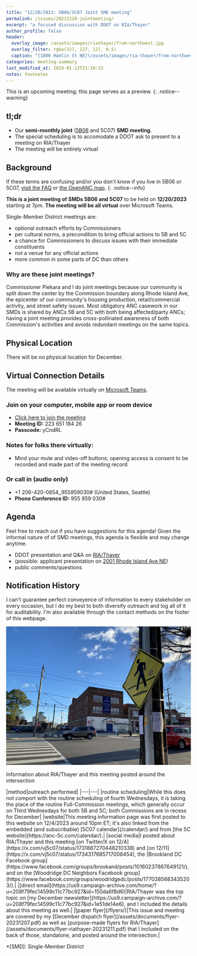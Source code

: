 ```yaml
---
title: "12/20/2023: 5B06/5C07 Joint SMD meeting"
permalink: /issues/20231220-jointmeeting/
excerpt: "a focused discussion with DDOT on RIA/Thayer"
author_profile: false
header:
  overlay_image: /assets/images/riathayer/from-northwest.jpg
  overlay_filter: rgba(127, 127, 127, 0.5)
  caption: "[1800 Hamlin St NE](/assets/images/ria-thayer/from-northwest.jpg)"
categories: meeting-summary
last_modified_at: 2024-01-13T21:10:33
notes: footnotes
---
```

This is an upcoming meeting; this page serves as a preview.
{: .notice--warning}

## tl;dr
- Our **semi-monthly joint** ([5B06](https://anc5b06.com) and 5C07) **SMD meeting**.
- The special scheduling is to accomodate a DDOT ask to present to a meeting on RIA/Thayer
- The meeting will be entirely virtual

## Background
If these terms are confusing and/or you don't know if you live in 5B06 or 5C07, [visit the FAQ](/ancs/) or [the OpenANC map](https://openanc.org).
{: .notice--info}

**This is a joint meeting of SMDs 5B06 and 5C07** to be held on **12/20/2023** starting at 7pm. **The meeting will be all virtual** over Microsoft Teams.

Single-Member District meetings are:
- optional outreach efforts by Commissioners
- per cultural norms, a precondition to bring official actions to 5B and 5C
- a chance for Commissioners to discuss issues with their immediate constituents
- not a venue for any official actions
- more common in some parts of DC than others

### Why are these joint meetings?
Commissioner Piekara and I do joint meetings because our community is split down the center by the Commission boundary along Rhode Island Ave, the epicenter of our community's housing production, retail/commercial activity, and street safety issues. Most obligatory ANC casework in our SMDs is shared by ANCs 5B and 5C with both being affected/party ANCs; having a joint meeting provides cross-pollinated awareness of both Commission's activities and avoids redundant meetings on the same topics.

## Physical Location
There will be no physical location for December.

## Virtual Connection Details
The meeting will be available virtually on [Microsoft Teams](https://www.microsoft.com/en-us/microsoft-teams/download-app).
### Join on your computer, mobile app or room device
- [Click here to join the meeting](https://teams.microsoft.com/l/meetup-join/19%3ameeting_YTJjOWU0ZjktMWU3Mi00YmE2LTkyYjUtYmUzYzJlMWE2NGUy%40thread.v2/0?context=%7b%22Tid%22%3a%228fe449f1-8b94-4fb7-9906-6f939da82d73%22%2c%22Oid%22%3a%22fe41fa96-a564-4c7e-bcd4-e44346276d35%22%7d)
- **Meeting ID:** 223 651 184 26
- **Passcode:** yCndRL

### Notes for folks there virtually:
- Mind your mute and video-off buttons; opening access is consent to be recorded and made part of the meeting record

### Or call in (audio only)
- +1 206-420-0854,,955959030# (United States, Seattle)
- **Phone Conference ID:** 955 959 030#

## Agenda
Feel free to reach out if you have suggestions for this agenda! Given the informal nature of of SMD meetings, this agenda is flexible and may change anytime.

- DDOT presentation and Q&A on [RIA/Thayer](/issues/ria-thayer)
- (possible: applicant presentation on [2001 Rhode Island Ave NE](/issues/2001ria))
- public comments/questions

## Notification History
I can't guarantee perfect conveyence of information to every stakeholder on every occasion, but I do my best to both diversify outreach and log all of it for auditability. I'm also available through the contact methods on the footer of this webpage.

[![info posted around the intersection](/assets/images/riathayer/posted-flyer.jpg)](/assets/images/riathayer/posted-flyer.jpg)
<p class="caption">Information about RIA/Thayer and this meeting posted around the intersection</p>
<p/>
|method|outreach performed|
|---|---|
|routine scheduling|While this does not comport with the routine scheduling of fourth Wednesdays, it is taking the place of the routine Full-Commission meetings, which generally occur on Third Wednesdays for both 5B and 5C; both Commissions are in recess for December|
|website|This meeting information page was first posted to this website on 12/4/2023 around 10pm ET; it's also linked from the embedded (and subscribable) [5C07 calendar](/calendar/) and from [the 5C website](https://anc-5c.com/calendar/).|
|social media|I posted about RIA/Thayer and this meeting [on Twitter/X on 12/4](https://x.com/vj5c07/status/1731887270448210338) and [on 12/11](https://x.com/vj5c07/status/1734317685717008454), the [Brookland DC Facebook group](https://www.facebook.com/groups/brookand/posts/10160237867649121/), and on the [Woodridge DC Neighbors Facebook group](https://www.facebook.com/groups/woodridgedc/posts/1770385683435203/).|
|[direct email](https://us9.campaign-archive.com/home/?u=208f79fec14599c11c77bc927&id=150da6f8d6)|RIA/Thayer was the top topic on [my December newsletter](https://us9.campaign-archive.com/?u=208f79fec14599c11c77bc927&id=1e51de14e6), and I included the details about this meeting as well.|
|[paper flyer](/flyers/)|This issue and meeting are covered by my [December dispatch flyer](/assets/documents/flyer-20231207.pdf) as well as [purpose-made flyers for RIA/Thayer](/assets/documents/flyer-riathayer-20231211.pdf) that I included on the back of those, standalone, and posted around the intersection.|

*[SMD]: Single-Member District